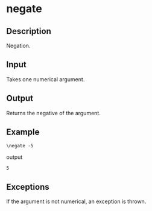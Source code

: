 negate
======

## Description

Negation.

## Input

Takes one numerical argument.

## Output

Returns the negative of the argument.

## Example

    \negate -5

output

    5

## Exceptions

If the argument is not numerical, an exception is thrown.
